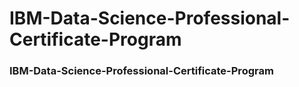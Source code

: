 # IBM-Data-Science-Professional-Certificate-Program
### IBM-Data-Science-Professional-Certificate-Program
